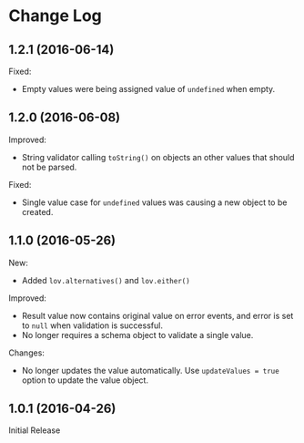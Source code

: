# Change Log

## 1.2.1 (2016-06-14)

Fixed:

* Empty values were being assigned value of `undefined` when empty.


## 1.2.0 (2016-06-08)

Improved:

* String validator calling `toString()` on objects an other values that should not be parsed.

Fixed:

* Single value case for `undefined` values was causing a new object to be created.

## 1.1.0 (2016-05-26)

New:

* Added `lov.alternatives()` and `lov.either()`

Improved:

* Result value now contains original value on error events, and error is set to `null` when validation is successful.
* No longer requires a schema object to validate a single value.

Changes:

* No longer updates the value automatically. Use `updateValues = true` option to update the value object.

## 1.0.1 (2016-04-26)

Initial Release
